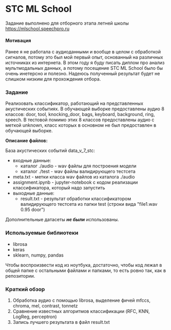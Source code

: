 # STC ML School

Задание выполнено для отборного этапа летней школы <https://mlschool.speechpro.ru>

#### Мотивация

Ранее я не работала с аудиоданными и вообще в целом с обработкой сигналов, потому это был мой первый опыт, основанный на различных источниках из интернета. В этом году я буду писать диплом про анализ мультмодальных данных, а потому посещение STC ML School было бы очень инетерсно и полезно. Надеюсь полученный результат будет не слишком низким для прохождения отбора.

### Задание
Реализовать классификатор, работающий на представленных акустических событиях. В обучающей выборке предоставлены аудио 8 классов: 
door, tool, knocking_door, bags, keyboard, background, ring, speech. В тестовой помимо этих 8 классов предоставлены аудио с меткой unknown, класс которых в основном не был предоставлен в обучающей выборке.

**Описание файлов:**

База акустических событий data_v_7_stc:
* входные данные:
  - каталог ./audio - wav файлы для построения модели
  - каталог ./test - wav файлы валидирующего тестсета
* meta.txt - метки класса wav файлов из каталога ./audio 
* assignment.ipynb - jupyter-notebook с кодом реализации классификатора, который надо запустить
* выходные данные:
  - result.txt - результат обработки классификатором валидирующего тестсета из папки test (строки вида "file1.wav  0.95  door")

Дополнительные датасеты ***не были*** использованы.

### Используемые библиотеки
* librosa
* keras
* sklearn, numpy, pandas

Чтобы воспроизвести код из ноутбука, достаточно, чтобы код лежал в общей папке с остальными файлами и папками, то есть ровно так, как в репозитории.

### Краткий обзор
 
1. Обработка аудио с помощью librosa, выделение фичей mfccs, chroma, mel, contrast, tonnetz
2. Сравнение известных алгоритмов классификации (RFC, KNN, LogReg, perceptron)
3. Запись лучшего результата в файл result.txt
